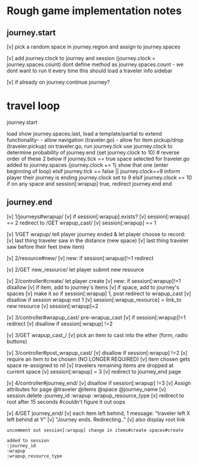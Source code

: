 # Rough game implementation notes

## journey.start
[v] pick a random space in journey.region and assign to journey.spaces

[v] add journey.clock to journey and session
          (journey.clock = journey.spaces.count)
          dont define method as journey.spaces.count - we dont want to run it every time
          this should load a traveler info sidebar

[v] if already on journey
    continue journey?

# travel loop
journey.start

load show journey.spaces.last, load a template/partial to extend functionality-
        - allow navigation (traveler.go)
        - allow for item pickup/drop (traveler.pickup)
    on traveler.go, run journey.tick
            use journey.clock to determine probability of journey.end (set journey.clock to 10)
            # reverse order of these 2 below
            if journey.tick == true
                space selected for traveler.go added to journey.spaces
                (journey.clock += 1)
                show that one (enter beginning of loop)
            elsif journey.tick == false || journey.clock==9
                inform player their journey is ending
                journey.clock set to 9
            elsif journey.clock == 10
            if on any space and session[:wrapup] true, redirect
                journey.end
            end
      
## journey.end    
[v] 1/journeys#wrapup/
    [v] if session[:wrapup].exists?
        [v] session[:wrapup] == 2 redirect to /GET wrapup_cast/
    [v] session[:wrapup] == 1

[v] 1/GET wrapup/ tell player journey ended & let player choose to record:
    [v] last thing traveler saw in the distance (new space)
    [v] last thing traveler saw before their feet (new item)


[v] 2/resource#new/
    [v] new: if session[:wrapup]!=1 redirect

[v] 2/GET new_resource/ let player submit new resource

[v] 2/controller#create/ let player create
    [v] new: if session[:wrapup]!=1 disallow
    [v] if item, add to journey's items
    [v] if space, add to journey's spaces
    [v] make it so if session[:wrapup] 1, post redirect to wrapup_cast
    [v] disallow if session wrapup not 1
    [v] session[:wrapup_resource] = link_to new resource
    [v] session[:wrapup]=2


[v] 3/controller#wrapup_cast/ pre-wrapup_cast
    [v] if session[:wrapup]!=1 redirect
    [v] disallow if session[:wrapup] !=2

[v] 3/GET wrapup_cast_/
    [v] pick an item to cast into the ether (form, radio buttons)

[v] 3/controller#post_wrapup_cast/
    [v] disallow if session[:wrapup] !=2
    [x] require an item to be chosen (NO LONGER REQUIRED)
    [v] item chosen gets space re-assigned to nil
    [v] travelers remaining items are dropped at current space
    [v] session[:wrapup] = 3
    [v] redirect to journey_end page


[v] 4/controller#journey_end/
    [v] disallow if session[:wrapup] !=3
    [v] Assign attributes for page
        @traveler
        @items
        @space
        @journey_name
    [v] session.delete  :journey_id
                        :wrapup
                        :wrapup_resource_type
    [x] redirect to root after 15 seconds
        #couldn't figure it out oops

[v] 4/GET journey_end/
    [v] each item left behind, 1 message: "traveler left X left behind at Y"
    [v] "Journey ends. Redirecting.."
    [v] also display root link

    uncomment out session[:wrapup] change in items#create spaces#create

    added to session
    :journey_id
    :wrapup
    :wrapup_resource_type
